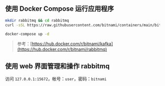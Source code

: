 ## 使用 Docker Compose 运行应用程序

```bash
mkdir rabbitmq && cd rabbitmq
curl -sSL https://raw.githubusercontent.com/bitnami/containers/main/bitnami/rabbitmq/docker-compose.yml > docker-compose.yml

docker-compose up -d
```

> 参考：[https://hub.docker.com/r/bitnami/kafka](https://hub.docker.com/r/bitnami/rabbitmq)



## 使用 web 界面管理和操作 rabbitmq

访问 `127.0.0.1:15672`，帐号：`user`，密码：`bitnami`